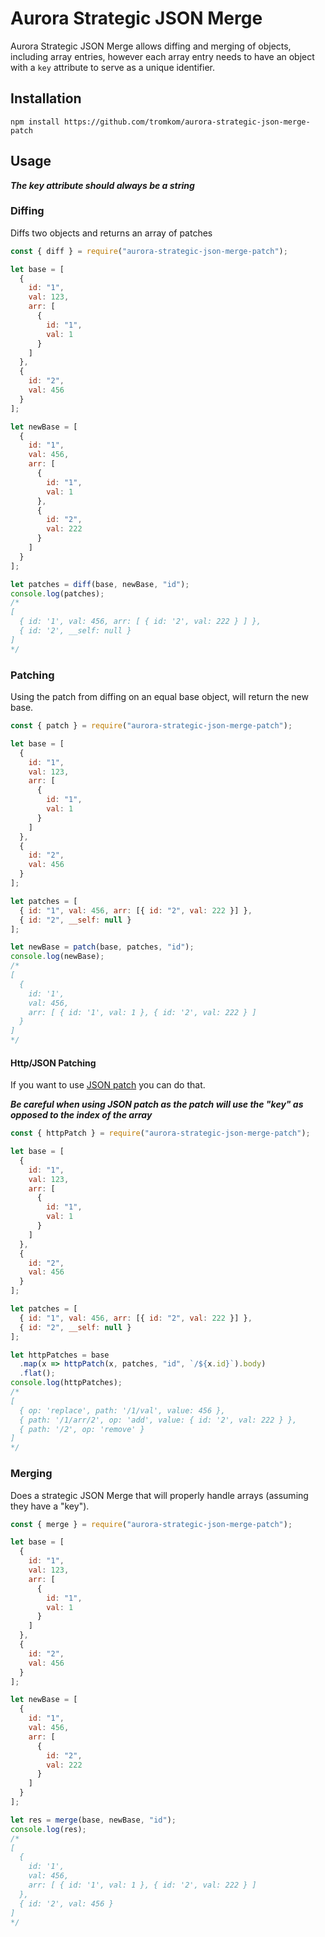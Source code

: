 # Aurora Strategic JSON Merge

Aurora Strategic JSON Merge allows diffing and merging of objects, including array entries, however each array entry needs to have an object with a `key` attribute to serve as a unique identifier.

## Installation

`npm install https://github.com/tromkom/aurora-strategic-json-merge-patch`

## Usage

**_The key attribute should always be a string_**

### Diffing

Diffs two objects and returns an array of patches

```js
const { diff } = require("aurora-strategic-json-merge-patch");

let base = [
  {
    id: "1",
    val: 123,
    arr: [
      {
        id: "1",
        val: 1
      }
    ]
  },
  {
    id: "2",
    val: 456
  }
];

let newBase = [
  {
    id: "1",
    val: 456,
    arr: [
      {
        id: "1",
        val: 1
      },
      {
        id: "2",
        val: 222
      }
    ]
  }
];

let patches = diff(base, newBase, "id");
console.log(patches);
/*
[
  { id: '1', val: 456, arr: [ { id: '2', val: 222 } ] },
  { id: '2', __self: null }
]
*/
```

### Patching

Using the patch from diffing on an equal base object, will return the new base.

```js
const { patch } = require("aurora-strategic-json-merge-patch");

let base = [
  {
    id: "1",
    val: 123,
    arr: [
      {
        id: "1",
        val: 1
      }
    ]
  },
  {
    id: "2",
    val: 456
  }
];

let patches = [
  { id: "1", val: 456, arr: [{ id: "2", val: 222 }] },
  { id: "2", __self: null }
];

let newBase = patch(base, patches, "id");
console.log(newBase);
/*
[
  {
    id: '1',
    val: 456,
    arr: [ { id: '1', val: 1 }, { id: '2', val: 222 } ]
  }
]
*/
```

#### Http/JSON Patching

If you want to use [JSON patch](https://www.npmjs.com/package/fast-json-patch) you can do that.

**_Be careful when using JSON patch as the patch will use the "key" as opposed to the index of the array_**

```js
const { httpPatch } = require("aurora-strategic-json-merge-patch");

let base = [
  {
    id: "1",
    val: 123,
    arr: [
      {
        id: "1",
        val: 1
      }
    ]
  },
  {
    id: "2",
    val: 456
  }
];

let patches = [
  { id: "1", val: 456, arr: [{ id: "2", val: 222 }] },
  { id: "2", __self: null }
];

let httpPatches = base
  .map(x => httpPatch(x, patches, "id", `/${x.id}`).body)
  .flat();
console.log(httpPatches);
/*
[
  { op: 'replace', path: '/1/val', value: 456 },
  { path: '/1/arr/2', op: 'add', value: { id: '2', val: 222 } },
  { path: '/2', op: 'remove' }
]
*/
```

### Merging

Does a strategic JSON Merge that will properly handle arrays (assuming they have a "key").

```js
const { merge } = require("aurora-strategic-json-merge-patch");

let base = [
  {
    id: "1",
    val: 123,
    arr: [
      {
        id: "1",
        val: 1
      }
    ]
  },
  {
    id: "2",
    val: 456
  }
];

let newBase = [
  {
    id: "1",
    val: 456,
    arr: [
      {
        id: "2",
        val: 222
      }
    ]
  }
];

let res = merge(base, newBase, "id");
console.log(res);
/*
[
  {
    id: '1',
    val: 456,
    arr: [ { id: '1', val: 1 }, { id: '2', val: 222 } ]
  },
  { id: '2', val: 456 }
]
*/
```
